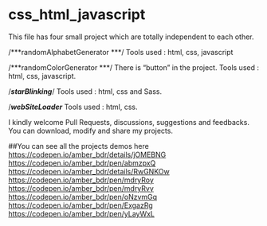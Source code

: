 # css_html_javascript

This file has four small project which are totally independent to each other.

/***randomAlphabetGenerator ***/
Tools used : html, css, javascript

/***randomColorGenerator ***/
There is “button” in the project. 
Tools used : html, css, javascript.

/***starBlinking***/
Tools used : html, css and Sass.

/***webSiteLoader***
Tools used : html, css. 

I kindly welcome Pull Requests, discussions, suggestions and feedbacks.
You can download, modify and share my projects.

##You can see all the projects demos here
https://codepen.io/amber_bdr/details/jOMEBNG
https://codepen.io/amber_bdr/pen/abmzpxQ
https://codepen.io/amber_bdr/details/RwGNKOw
https://codepen.io/amber_bdr/pen/mdryRoy
https://codepen.io/amber_bdr/pen/mdryRvy
https://codepen.io/amber_bdr/pen/oNzvmGq
https://codepen.io/amber_bdr/pen/ExgazRg
https://codepen.io/amber_bdr/pen/yLayWxL

